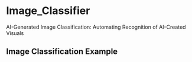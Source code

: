 # Image_Classifier
AI-Generated Image Classification: Automating Recognition of AI-Created Visuals


## Image Classification Example


